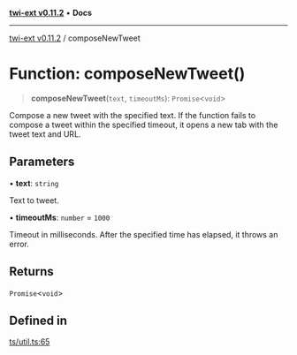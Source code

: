 [**twi-ext v0.11.2**](../README.md) • **Docs**

***

[twi-ext v0.11.2](../README.md) / composeNewTweet

# Function: composeNewTweet()

> **composeNewTweet**(`text`, `timeoutMs`): `Promise`\<`void`\>

Compose a new tweet with the specified text.
If the function fails to compose a tweet within the specified timeout, it opens a new tab with the tweet text and URL.

## Parameters

• **text**: `string`

Text to tweet.

• **timeoutMs**: `number` = `1000`

Timeout in milliseconds. After the specified time has elapsed, it throws an error.

## Returns

`Promise`\<`void`\>

## Defined in

[ts/util.ts:65](https://github.com/Robot-Inventor/twi-ext/blob/ebead7f2aef513bf4e9ea1360935b159bfe61389/src/ts/util.ts#L65)
